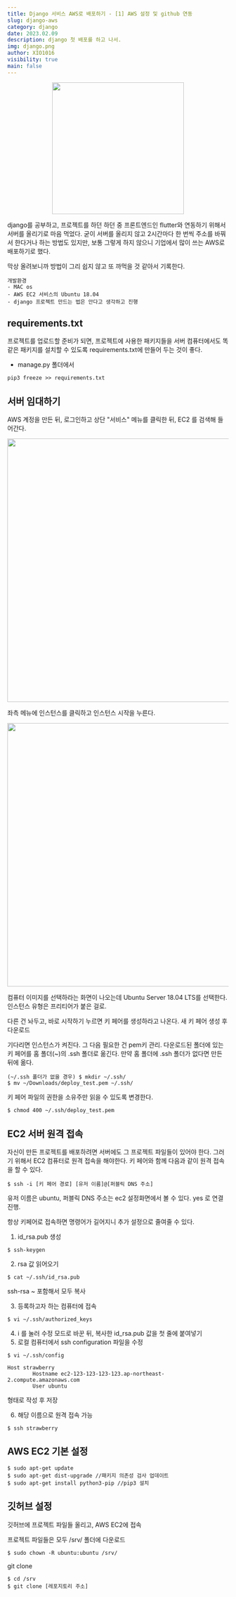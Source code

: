```yaml
---
title: Django 서비스 AWS로 배포하기 - [1] AWS 설정 및 github 연동
slug: django-aws
category: django
date: 2023.02.09
description: django 첫 배포를 하고 나서.
img: django.png
author: XIO1016
visibility: true
main: false
---
```


<p align="center">
<img src="/images/django.png"  width="300">
</p>

django를 공부하고, 프로젝트를 하던 하던 중 프론트엔드인 flutter와 연동하기 위해서 서버를 올리기로 마음 먹었다.
굳이 서버를 올리지 않고 2시간마다 한 번씩 주소를 바꿔서 한다거나 하는 방법도 있지만, 보통 그렇게 하지 않으니 기업에서 많이 쓰는 AWS로 배포하기로 했다.

막상 올려보니까 방법이 그리 쉽지 않고 또 까먹을 것 같아서 기록한다.

````text
개발환경
- MAC os
- AWS EC2 서비스의 Ubuntu 18.04
- django 프로젝트 만드는 법은 안다고 생각하고 진행
````

## requirements.txt

프로젝트를 업로드할 준비가 되면, 프로젝트에 사용한 패키지들을 서버 컴퓨터에서도 똑같은 패키지를 설치할 수 있도록 requirements.txt에 만들어 두는 것이 좋다.

- manage.py 폴더에서

````text
pip3 freeze >> requirements.txt
````

## 서버 임대하기

AWS 계정을 만든 뒤, 로그인하고 상단 "서비스" 메뉴를 클릭한 뒤, EC2 를 검색해 들어간다.

<p align="center">
<img src="/django-aws/1.png"  width="600">
</p>

좌측 메뉴에 인스턴스를 클릭하고 인스턴스 시작을 누른다.
<p align="center">
<img src="/django-aws/2.png"  width="600">
</p>

컴퓨터 이미지를 선택하라는 화면이 나오는데 Ubuntu Server 18.04 LTS를 선택한다.
인스턴스 유형은 프리티어가 붙은 걸로.

다른 건 놔두고, 바로 시작하기 누르면 키 페어를 생성하라고 나온다.
새 키 페어 생성 후 다운로드

기다리면 인스턴스가 켜진다. 그 다음 필요한 건 pem키 관리.
다운로드된 폴더에 있는 키 페어를 홈 폴더(~)의 .ssh 폴더로 옮긴다. 만약 홈 폴더에 .ssh 폴더가 없다면 만든 뒤에 옮다.

````linux
(~/.ssh 폴더가 없을 경우) $ mkdir ~/.ssh/
$ mv ~/Downloads/deploy_test.pem ~/.ssh/
````

키 페어 파일의 권한을 소유주만 읽을 수 있도록 변경한다.

````linux
$ chmod 400 ~/.ssh/deploy_test.pem
````

## EC2 서버 원격 접속

자신이 만든 프로젝트를 배포하려면 서버에도 그 프로젝트 파일들이 있어야 한다. 그러기 위해서 EC2 컴퓨터로 원격 접속을 해야한다.
키 페어와 함께 다음과 같이 원격 접속을 할 수 있다.

````linux
$ ssh -i [키 페어 경로] [유저 이름]@[퍼블릭 DNS 주소]
````

유저 이름은 ubuntu, 퍼블릭 DNS 주소는 ec2 설정화면에서 볼 수 있다.
yes 로 연결 진행.

항상 키페어로 접속하면 명령어가 길어지니 추가 설정으로 줄여줄 수 있다.

1. id_rsa.pub 생성

````linux
$ ssh-keygen
````

2. rsa 값 읽어오기

````linux
$ cat ~/.ssh/id_rsa.pub
````

ssh-rsa ~ 포함해서 모두 복사

3. 등록하고자 하는 컴퓨터에 접속

````linux
$ vi ~/.ssh/authorized_keys
````

4. i 를 눌러 수정 모드로 바꾼 뒤, 복사한 id_rsa.pub 값을 첫 줄에 붙여넣기
5. 로컬 컴퓨터에서 ssh configuration 파일을 수정

````linux
$ vi ~/.ssh/config
````

````linux
Host strawberry
        Hostname ec2-123-123-123-123.ap-northeast-2.compute.amazonaws.com
        User ubuntu
````

형태로 작성 후 저장

6. 해당 이름으로 원격 접속 가능

````linux
$ ssh strawberry
````

## AWS EC2 기본 설정

````linux
$ sudo apt-get update
$ sudo apt-get dist-upgrade //패키지 의존성 검사 업데이트
$ sudo apt-get install python3-pip //pip3 설치
````

## 깃허브 설정

깃허브에 프로젝트 파일들 올리고, AWS EC2에 접속

프로젝트 파일들은 모두 /srv/ 폴더에 다운로드

````linux
$ sudo chown -R ubuntu:ubuntu /srv/
````

git clone

````linux
$ cd /srv
$ git clone [레포지토리 주소]
````

